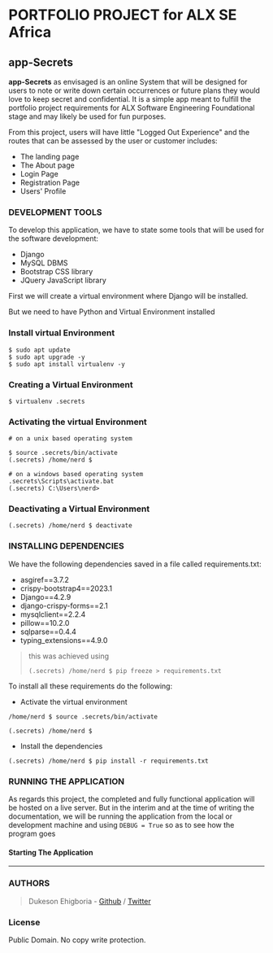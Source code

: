 # PORTFOLIO PROJECT for ALX SE Africa

## app-Secrets

<strong>app-Secrets</strong> as envisaged is an online System that will be designed for users to note or write down certain occurrences or future plans they would love to keep secret and confidential. It is a simple app meant to fulfill the portfolio project requirements for ALX Software Engineering Foundational stage and may likely be used for fun purposes.

From this project, users will have little "Logged Out Experience" and the routes that can be assessed by the user or customer includes:

- The landing page
- The About page
- Login Page
- Registration Page
- Users' Profile

### DEVELOPMENT TOOLS

To develop this application, we have to state some tools that will be used for the software development:

- Django
- MySQL DBMS
- Bootstrap CSS library
- JQuery JavaScript library

First we will create a virtual environment where Django will be installed.

But we need to have Python and Virtual Environment installed

### Install virtual Environment

```shell
$ sudo apt update
$ sudo apt upgrade -y
$ sudo apt install virtualenv -y
```

### Creating a Virtual Environment

```shell
$ virtualenv .secrets
```

### Activating the virtual Environment

```shell
# on a unix based operating system

$ source .secrets/bin/activate
(.secrets) /home/nerd $

# on a windows based operating system
.secrets\Scripts\activate.bat
(.secrets) C:\Users\nerd>
```

### Deactivating a Virtual Environment

```shell
(.secrets) /home/nerd $ deactivate
```

### INSTALLING DEPENDENCIES

We have the following dependencies saved in a file called requirements.txt:

- asgiref==3.7.2
- crispy-bootstrap4==2023.1
- Django==4.2.9
- django-crispy-forms==2.1
- mysqlclient==2.2.4
- pillow==10.2.0
- sqlparse==0.4.4
- typing_extensions==4.9.0

> this was achieved using
>
> ```shell
> (.secrets) /home/nerd $ pip freeze > requirements.txt
> ```

To install all these requirements do the following:

- Activate the virtual environment

```shell
/home/nerd $ source .secrets/bin/activate

(.secrets) /home/nerd $
```

- Install the dependencies

```shell
(.secrets) /home/nerd $ pip install -r requirements.txt
```

### RUNNING THE APPLICATION
As regards this project, the completed and fully functional application will be hosted on a live server. But in the interim and at the time of writing the documentation, we will be running the application from the local or development machine and using `DEBUG = True` so as to see how the program goes

#### Starting The Application

 

---

### AUTHORS

> Dukeson Ehigboria - [Github](https://github.com/Sampul-CodeMine) / [Twitter](https://twitter.com/Sampul_CodeMine)
>

### License

Public Domain. No copy write protection.

